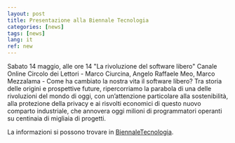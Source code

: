 ```yaml
---
layout: post
title: Presentazione alla Biennale Tecnologia 
categories: [news]
tags: [news]
lang: it
ref: new
---
```


Sabato 14 maggio, alle ore 14 "La rivoluzione del software libero" Canale Online Circolo dei Lettori - Marco Ciurcina, Angelo Raffaele Meo, Marco Mezzalama - Come ha cambiato la nostra vita il software libero? Tra storia delle origini e prospettive future, ripercorriamo la parabola di una delle rivoluzioni del mondo di oggi, con un’attenzione particolare alla sostenibilità, alla protezione della privacy e ai risvolti economici di questo nuovo comparto industriale, che annovera oggi milioni di programmatori operanti su centinaia di migliaia di progetti. 

La informazioni si possono trovare in [BiennaleTecnologia](https://www.biennaletecnologia.it).
